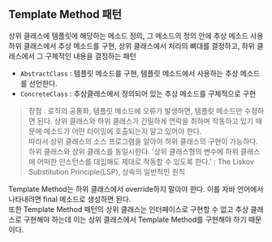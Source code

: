 ## Template Method 패턴

상위 클래스에 템플릿에 해당하는 메소드 정의, 그 메소드의 정의 안에 추상 메소드 사용</br>
하위 클래스에서 추상 메소드를 구현, 상위 클래스에서 처리의 뼈대를 결정하고, 하위 클래스에서 그 구체적인 내용을 결정하는 패턴

- `AbstractClass` : 템플릿 메소드를 구현, 템플릿 메소드에서 사용하는 추상 메소드를 선언한다.</br>
- `ConcreteClass` : 추상클래스에서 정의되어 있는 추상 메소드를 구체적으로 구현

> 장점 : 로직의 공통화, 템플릿 메소드에 오류가 발생하면, 템플릿 메소드만 수정하면 된다.
> 상위 클래스와 하위 클래스가 긴밀하게 연락을 취하며 작동하고 있기 때문에 메소드가 어떤 타이밍에 호출되는지 알고 있어야 한다.</br>
따라서 상위 클래스의 소스 프로그램을 알아야 하위 클래스의 구현이 가능하다.
> 하위 클래스와 상위 클래스를 동일시한다. '상위 클래스형의 변수에 하위 클래스에 어떠한 인스턴스를 대입해도 제대로 작동할 수 있도록 한다.' : The Liskov Substitution Principle(LSP), 상속의 일반적인 원칙


Template Method는 하위 클래스에서 override하지 말아야 한다. 이를 자바 언어에서 나타내려면 final 메소드로 생성하면 된다.<br/>
또한 Template Method 패턴의 상위 클래스는 인터페이스로 구현할 수 없고 추상 클래스로 구현해야 하는데 이는 상위 클래스에서 Template Method를 구현해야 하기 때문이다.